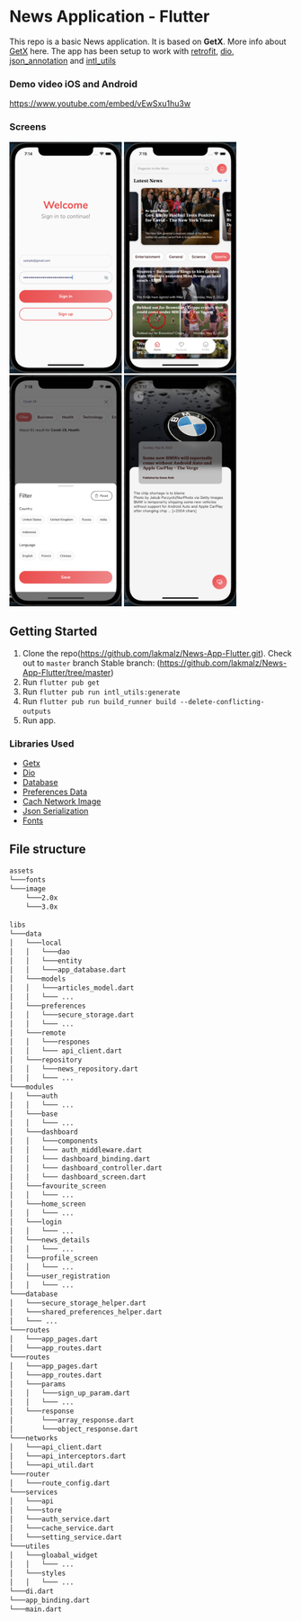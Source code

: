 # News Application - Flutter

This repo is a basic News application. It is based on **GetX**. More info about [GetX](https://pub.dev/packages/get) here. The app has been setup to work with [retrofit](https://pub.dev/packages/retrofit), [dio](https://pub.dev/packages/dio), [json_annotation](https://pub.dev/packages/json_annotation) and [intl_utils](https://pub.dev/packages/intl_utils)

### Demo video iOS and Android
https://www.youtube.com/embed/vEwSxu1hu3w


### Screens

<p>
    <img width="200px" src="https://github.com/lakmalz/News-App-Flutter/blob/master/screenshots/Untitled.png"/>
    <img width="200px" src="https://github.com/lakmalz/News-App-Flutter/blob/master/screenshots/Untitled1.png"/>
    <img width="200px" src="https://github.com/lakmalz/News-App-Flutter/blob/master/screenshots/filter.png"/>
    <img width="200px" src="https://github.com/lakmalz/News-App-Flutter/blob/master/screenshots/details.png"/>
</p>

## Getting Started
1. Clone the repo(https://github.com/lakmalz/News-App-Flutter.git).
    Check out to `master` branch
    Stable branch: (https://github.com/lakmalz/News-App-Flutter/tree/master)
2. Run `flutter pub get`
3. Run `flutter pub run intl_utils:generate`
4. Run `flutter pub run build_runner build --delete-conflicting-outputs`
5. Run app.

### Libraries Used

* [Getx](https://pub.dev/packages/get)
* [Dio](https://github.com/flutterchina/dio)
* [Database](https://pub.dev/packages/floor)
* [Preferences Data](https://pub.dev/packages/flutter_secure_storage)
* [Cach Network Image](https://pub.dev/packages/cached_network_image)
* [Json Serialization](https://pub.dev/packages/json_serializable)
* [Fonts](https://pub.dev/packages/google_fonts)

## File structure

```
assets
└───fonts
└───image
    └───2.0x
    └───3.0x

libs
└───data
│   └───local
│   │   └───dao
│   │   └───entity
│   │   └───app_database.dart
│   └───models
│   │   └───articles_model.dart
│   │   └─── ...
│   └───preferences
│   │   └───secure_storage.dart
│   │   └─── ...
│   └───remote
│   │   └───respones
│   │   └─── api_client.dart
│   └───repository
│   │   └───news_repository.dart
│   │   └─── ...
└───modules
│   └───auth
│   │   └─── ...
│   └───base
│   │   └─── ...
│   └───dashboard
│   │   └───components
│   │   └─── auth_middleware.dart
│   │   └─── dashboard_binding.dart
│   │   └─── dashboard_controller.dart
│   │   └─── dashboard_screen.dart
│   └───favourite_screen
│   │   └─── ...
│   └───home_screen
│   │   └─── ...
│   └───login
│   │   └─── ...
│   └───news_details
│   │   └─── ...
│   └───profile_screen
│   │   └─── ...
│   └───user_registration
│   │   └─── ...
└───database
│   └───secure_storage_helper.dart
│   └───shared_preferences_helper.dart
│   └─── ...
└───routes
│   └───app_pages.dart
│   └───app_routes.dart
└───routes
│   └───app_pages.dart
│   └───app_routes.dart
│   └───params
│   │   └───sign_up_param.dart
│   │   └─── ...
│   └───response
│       └───array_response.dart
│       └───object_response.dart
└───networks
│   └───api_client.dart
│   └───api_interceptors.dart
│   └───api_util.dart
└───router
│   └───route_config.dart
└───services
│   └───api
│   └───store
│   └───auth_service.dart
│   └───cache_service.dart
│   └───setting_service.dart
└───utiles
│   └───gloabal_widget
│   │   └─── ...
│   └───styles
│   │   └─── ...
└───di.dart
└───app_binding.dart
└───main.dart
```
